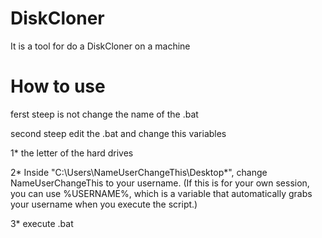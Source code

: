 # DiskCloner
It is a tool for do a DiskCloner on a machine

# How to use
ferst steep is not change the name of the .bat

second steep edit the .bat and change this variables

1* the letter of the hard drives

2* Inside "C:\Users\NameUserChangeThis\Desktop\*", change NameUserChangeThis to your username. (If this is for your own session, you can use %USERNAME%, which is a variable that automatically grabs your username when you execute the script.)

3* execute .bat
